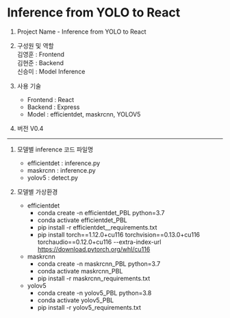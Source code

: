 # Inference from YOLO to React

1. Project Name - Inference from YOLO to React

2. 구성원 및 역할   
    김영훈 : Frontend   
    김현준 : Backend    
    신승미 : Model Inference

3. 사용 기술    
    * Frontend : React
    * Backend : Express
    * Model : efficientdet, maskrcnn, YOLOV5

4. 버전 V0.4

--------------------------------------------------------
1. 모델별 inference 코드 파일명
    - efficientdet : inference.py
    - maskrcnn : inference.py
    - yolov5 : detect.py

2. 모델별 가상환경
    - efficientdet
        - conda create -n efficientdet_PBL python=3.7
        - conda activate efficientdet_PBL
        - pip install -r efficientdet__requirements.txt
        - pip install torch==1.12.0+cu116 torchvision==0.13.0+cu116 torchaudio==0.12.0+cu116 --extra-index-url https://download.pytorch.org/whl/cu116
    - maskrcnn
        - conda create -n maskrcnn_PBL python=3.7
        - conda activate maskrcnn_PBL
        - pip install -r maskrcnn_requirements.txt
    - yolov5
        - conda create -n yolov5_PBL python=3.8
        - conda activate yolov5_PBL
        - pip install -r yolov5_requirements.txt
